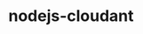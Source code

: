 ---
layout: default
title: nodejs-cloudant
name: nodejs-cloudant
fullname: cloudant/nodejs-cloudant
description: Cloudant Node.js client library
watchers: 82
stars: 82
forks: 23
languages: JavaScript, CSS
tech: Cloudant
level: Beginner
giturl: https://github.com/cloudant/nodejs-cloudant
---